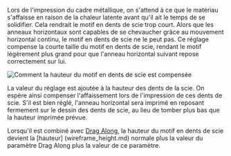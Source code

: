 Lors de l'impression du cadre métallique, on s'attend à ce que le matériau s'affaisse en raison de la chaleur latente avant qu'il ait le temps de se solidifier. Cela rendrait le motif en dents de scie trop court. Alors que les anneaux horizontaux sont capables de se chevaucher grâce au mouvement horizontal continu, le motif en dents de scie ne le peut pas. Ce réglage compense la courte taille du motif en dents de scie, rendant le motif légèrement plus grand pour que l'anneau horizontal suivant repose correctement sur lui.

![Comment la hauteur du motif en dents de scie est compensée](../../../articles/images/wireframe_fall_down.svg)

La valeur du réglage est ajoutée à la hauteur des dents de la scie. On espère ainsi compenser l'affaissement lors de l'impression de ces dents de scie. S'il est bien réglé, l'anneau horizontal sera imprimé en reposant fermement sur le dessin des dents de scie, au lieu de tomber plus bas que la hauteur imprimée prévue.

Lorsqu'il est combiné avec [Drag Along](wireframe_drag_along.md), la hauteur du motif en dents de scie devient la [hauteur] (wireframe_height.md) normale plus la valeur du paramètre Drag Along plus la valeur de ce paramètre.
